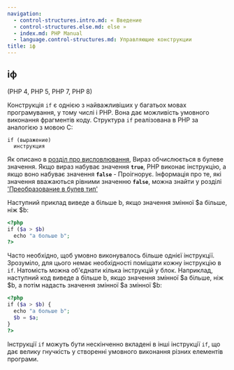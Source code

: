 ```yaml
---
navigation:
  - control-structures.intro.md: « Введение
  - control-structures.else.md: else »
  - index.md: PHP Manual
  - language.control-structures.md: Управляющие конструкции
title: іф
---
```

## іф

(PHP 4, PHP 5, PHP 7, PHP 8)

Конструкція `if` є однією з найважливіших у багатьох мовах програмування, у тому числі і PHP. Вона дає можливість умовного виконання фрагментів коду. Структура `if` реалізована в PHP за аналогією з мовою C:

```
if (выражение)
  инструкция
```

Як описано в [розділ про висловлювання](language.expressions.md), Вираз обчислюється в булеве значення. Якщо вираз набуває значення **`true`**, PHP виконає інструкцію, а якщо воно набуває значення **`false`** - Проігнорує. Інформація про те, які значення вважаються рівними значенню **`false`**, можна знайти у розділі ['Преобразование в булев тип'](language.types.boolean.md#language.types.boolean.casting)

Наступний приклад виведе a більше b, якщо значення змінної $a більше, ніж $b:

```php
<?php
if ($a > $b)
  echo "a больше b";
?>
```

Часто необхідно, щоб умовно виконувалось більше однієї інструкції. Зрозуміло, для цього немає необхідності поміщати кожну інструкцію в `if`. Натомість можна об'єднати кілька інструкцій у блок. Наприклад, наступний код виведе a більше b, якщо значення змінної $a більше, ніж $b, а потім надасть значення змінної $a змінної $b:

```php
<?php
if ($a > $b) {
  echo "a больше b";
  $b = $a;
}
?>
```

Інструкції `if` можуть бути нескінченно вкладені в інші інструкції `if`, що дає велику гнучкість у створенні умовного виконання різних елементів програми.
